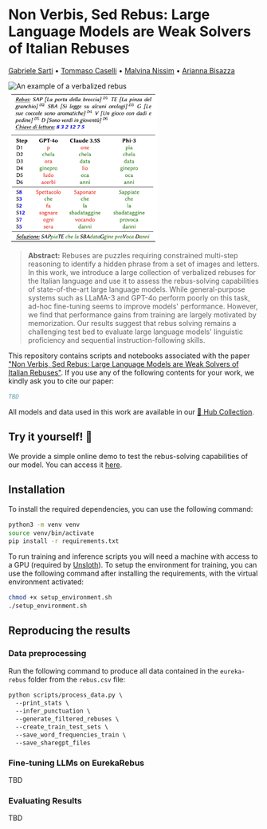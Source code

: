 # Non Verbis, Sed Rebus: Large Language Models are Weak Solvers of Italian Rebuses

[Gabriele Sarti](https://gsarti.com) • [Tommaso Caselli](https://scholar.google.com/citations?user=fxQvP_QAAAAJ) • [Malvina Nissim](https://malvinanissim.github.io/) • [Arianna Bisazza](https://www.cs.rug.nl/~bisazza/)

<p float="left">
    <img src="img/verbalized_rebus.png" alt="An example of a verbalized rebus" width="300"/>
    <img src="img/llm_generations.png" alt="Example generations from LLMs" width="300"/>
</p>

> **Abstract:** Rebuses are puzzles requiring constrained multi-step reasoning to identify a hidden phrase from a set of images and letters. In this work, we introduce a large collection of verbalized rebuses for the Italian language and use it to assess the rebus-solving capabilities of state-of-the-art large language models. While general-purpose systems such as LLaMA-3 and GPT-4o perform poorly on this task, ad-hoc fine-tuning seems to improve models' performance. However, we find that performance gains from training are largely motivated by memorization. Our results suggest that rebus solving remains a challenging test bed to evaluate large language models' linguistic proficiency and sequential instruction-following skills.

This repository contains scripts and notebooks associated with the paper ["Non Verbis, Sed Rebus: Large Language Models are Weak Solvers of Italian Rebuses"](TBD). If you use any of the following contents for your work, we kindly ask you to cite our paper:

```bibtex
TBD
```

All models and data used in this work are available in our [🤗 Hub Collection](TBD).

## Try it yourself! 🧩

We provide a simple online demo to test the rebus-solving capabilities of our model. You can access it [here](TBD).

## Installation

To install the required dependencies, you can use the following command:

```bash
python3 -m venv venv
source venv/bin/activate
pip install -r requirements.txt
```

To run training and inference scripts you will need a machine with access to a GPU (required by [Unsloth](https://github.com/unslothai/unsloth)). To setup the environment for training, you can use the following command after installing the requirements, with the virtual environment activated:

```bash
chmod +x setup_environment.sh
./setup_environment.sh
```

## Reproducing the results

### Data preprocessing

Run the following command to produce all data contained in the `eureka-rebus` folder from the `rebus.csv` file:

```shell
python scripts/process_data.py \
  --print_stats \
  --infer_punctuation \
  --generate_filtered_rebuses \
  --create_train_test_sets \
  --save_word_frequencies_train \
  --save_sharegpt_files
```

### Fine-tuning LLMs on EurekaRebus

TBD

### Evaluating Results

TBD
